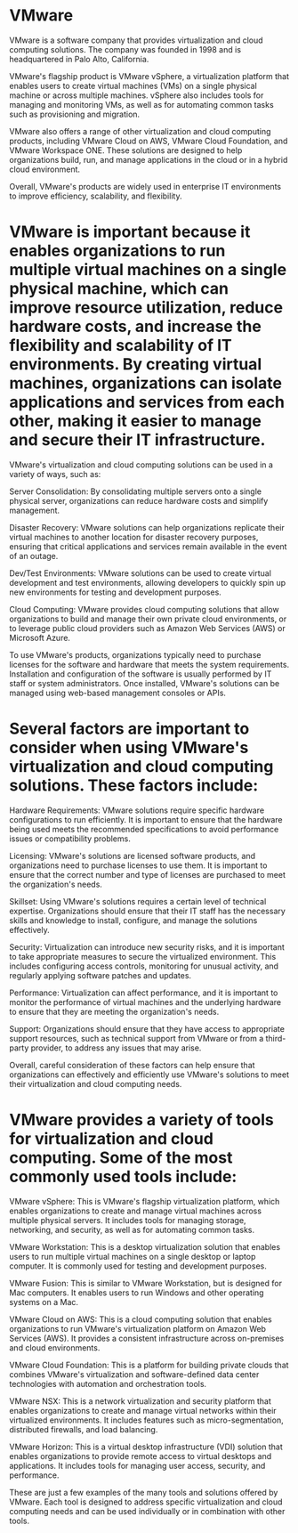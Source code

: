 # VMware

VMware is a software company that provides virtualization and cloud computing solutions. The company was founded in 1998 and is headquartered in Palo Alto, California.

VMware's flagship product is VMware vSphere, a virtualization platform that enables users to create virtual machines (VMs) on a single physical machine or across multiple machines. vSphere also includes tools for managing and monitoring VMs, as well as for automating common tasks such as provisioning and migration.

VMware also offers a range of other virtualization and cloud computing products, including VMware Cloud on AWS, VMware Cloud Foundation, and VMware Workspace ONE. These solutions are designed to help organizations build, run, and manage applications in the cloud or in a hybrid cloud environment.

Overall, VMware's products are widely used in enterprise IT environments to improve efficiency, scalability, and flexibility.

# VMware is important because it enables organizations to run multiple virtual machines on a single physical machine, which can improve resource utilization, reduce hardware costs, and increase the flexibility and scalability of IT environments. By creating virtual machines, organizations can isolate applications and services from each other, making it easier to manage and secure their IT infrastructure.

VMware's virtualization and cloud computing solutions can be used in a variety of ways, such as:

Server Consolidation: By consolidating multiple servers onto a single physical server, organizations can reduce hardware costs and simplify management.

Disaster Recovery: VMware solutions can help organizations replicate their virtual machines to another location for disaster recovery purposes, ensuring that critical applications and services remain available in the event of an outage.

Dev/Test Environments: VMware solutions can be used to create virtual development and test environments, allowing developers to quickly spin up new environments for testing and development purposes.

Cloud Computing: VMware provides cloud computing solutions that allow organizations to build and manage their own private cloud environments, or to leverage public cloud providers such as Amazon Web Services (AWS) or Microsoft Azure.

To use VMware's products, organizations typically need to purchase licenses for the software and hardware that meets the system requirements. Installation and configuration of the software is usually performed by IT staff or system administrators. Once installed, VMware's solutions can be managed using web-based management consoles or APIs.

# Several factors are important to consider when using VMware's virtualization and cloud computing solutions. These factors include:

Hardware Requirements: VMware solutions require specific hardware configurations to run efficiently. It is important to ensure that the hardware being used meets the recommended specifications to avoid performance issues or compatibility problems.

Licensing: VMware's solutions are licensed software products, and organizations need to purchase licenses to use them. It is important to ensure that the correct number and type of licenses are purchased to meet the organization's needs.

Skillset: Using VMware's solutions requires a certain level of technical expertise. Organizations should ensure that their IT staff has the necessary skills and knowledge to install, configure, and manage the solutions effectively.

Security: Virtualization can introduce new security risks, and it is important to take appropriate measures to secure the virtualized environment. This includes configuring access controls, monitoring for unusual activity, and regularly applying software patches and updates.

Performance: Virtualization can affect performance, and it is important to monitor the performance of virtual machines and the underlying hardware to ensure that they are meeting the organization's needs.

Support: Organizations should ensure that they have access to appropriate support resources, such as technical support from VMware or from a third-party provider, to address any issues that may arise.

Overall, careful consideration of these factors can help ensure that organizations can effectively and efficiently use VMware's solutions to meet their virtualization and cloud computing needs.

# VMware provides a variety of tools for virtualization and cloud computing. Some of the most commonly used tools include:

VMware vSphere: This is VMware's flagship virtualization platform, which enables organizations to create and manage virtual machines across multiple physical servers. It includes tools for managing storage, networking, and security, as well as for automating common tasks.

VMware Workstation: This is a desktop virtualization solution that enables users to run multiple virtual machines on a single desktop or laptop computer. It is commonly used for testing and development purposes.

VMware Fusion: This is similar to VMware Workstation, but is designed for Mac computers. It enables users to run Windows and other operating systems on a Mac.

VMware Cloud on AWS: This is a cloud computing solution that enables organizations to run VMware's virtualization platform on Amazon Web Services (AWS). It provides a consistent infrastructure across on-premises and cloud environments.

VMware Cloud Foundation: This is a platform for building private clouds that combines VMware's virtualization and software-defined data center technologies with automation and orchestration tools.

VMware NSX: This is a network virtualization and security platform that enables organizations to create and manage virtual networks within their virtualized environments. It includes features such as micro-segmentation, distributed firewalls, and load balancing.

VMware Horizon: This is a virtual desktop infrastructure (VDI) solution that enables organizations to provide remote access to virtual desktops and applications. It includes tools for managing user access, security, and performance.

These are just a few examples of the many tools and solutions offered by VMware. Each tool is designed to address specific virtualization and cloud computing needs and can be used individually or in combination with other tools.

